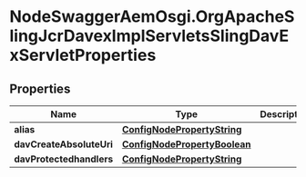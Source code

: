 # NodeSwaggerAemOsgi.OrgApacheSlingJcrDavexImplServletsSlingDavExServletProperties

## Properties

Name | Type | Description | Notes
------------ | ------------- | ------------- | -------------
**alias** | [**ConfigNodePropertyString**](ConfigNodePropertyString.md) |  | [optional] 
**davCreateAbsoluteUri** | [**ConfigNodePropertyBoolean**](ConfigNodePropertyBoolean.md) |  | [optional] 
**davProtectedhandlers** | [**ConfigNodePropertyString**](ConfigNodePropertyString.md) |  | [optional] 


